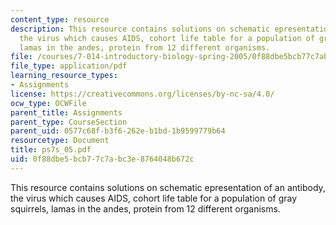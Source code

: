 ```yaml
---
content_type: resource
description: This resource contains solutions on schematic epresentation of an antibody,
  the virus which causes AIDS, cohort life table for a population of gray squirrels,
  lamas in the andes, protein from 12 different organisms.
file: /courses/7-014-introductory-biology-spring-2005/0f88dbe5bcb77c7abc3e8764048b672c_ps7s_05.pdf
file_type: application/pdf
learning_resource_types:
- Assignments
license: https://creativecommons.org/licenses/by-nc-sa/4.0/
ocw_type: OCWFile
parent_title: Assignments
parent_type: CourseSection
parent_uid: 0577c68f-b3f6-262e-b1bd-1b9599779b64
resourcetype: Document
title: ps7s_05.pdf
uid: 0f88dbe5-bcb7-7c7a-bc3e-8764048b672c
---
```

This resource contains solutions on schematic epresentation of an antibody, the virus which causes AIDS, cohort life table for a population of gray squirrels, lamas in the andes, protein from 12 different organisms.